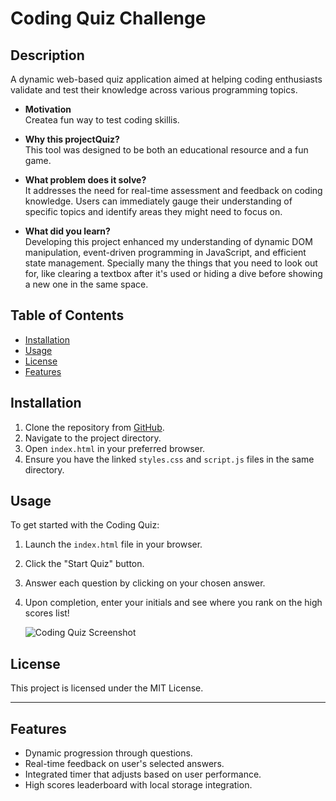 # Coding Quiz Challenge

## Description

A dynamic web-based quiz application aimed at helping coding enthusiasts validate and test their knowledge across various programming topics.

- **Motivation**  
  Createa fun way to test coding skillis. 

- **Why this projectQuiz?**  
 This tool was designed to be both an educational resource and a fun game.

- **What problem does it solve?**  
  It addresses the need for real-time assessment and feedback on coding knowledge. Users can immediately gauge their understanding of specific topics and identify areas they might need to focus on.

- **What did you learn?**  
  Developing this project enhanced my understanding of dynamic DOM manipulation, event-driven programming in JavaScript, and efficient state management. Specially many the things that you need to look out for, like clearing a textbox after it's used or hiding a dive before showing a new one in the same space.

## Table of Contents

- [Installation](#installation)
- [Usage](#usage)
- [License](#license)
- [Features](#features)


## Installation

1. Clone the repository from [GitHub](your-repository-link).
2. Navigate to the project directory.
3. Open `index.html` in your preferred browser.
4. Ensure you have the linked `styles.css` and `script.js` files in the same directory.

## Usage

To get started with the Coding Quiz:

1. Launch the `index.html` file in your browser.
2. Click the "Start Quiz" button.
3. Answer each question by clicking on your chosen answer.
4. Upon completion, enter your initials and see where you rank on the high scores list!

    ![Coding Quiz Screenshot](assets/images/screenshot.png)

## License

This project is licensed under the MIT License. 

---

## Features

- Dynamic progression through questions.
- Real-time feedback on user's selected answers.
- Integrated timer that adjusts based on user performance.
- High scores leaderboard with local storage integration.


